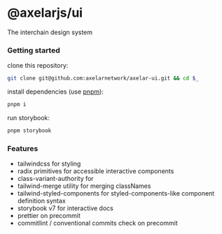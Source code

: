 # @axelarjs/ui

The interchain design system

### Getting started

clone this repository:

```sh
git clone git@github.com:axelarnetwork/axelar-ui.git && cd $_
```

install dependencies (use [pnpm](https://pnpm.io)):

```sh
pnpm i
```

run storybook:

```sh
pnpm storybook
```

### Features

- tailwindcss for styling
- radix primitives for accessible interactive components
- class-variant-authority for
- tailwind-merge utility for merging classNames
- tailwind-styled-components for styled-components-like component definition syntax
- storybook v7 for interactive docs
- prettier on precommit
- commitlint / conventional commits check on precommit
